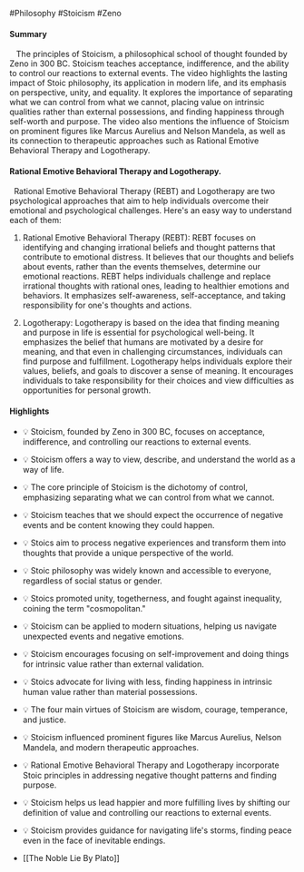 #Philosophy #Stoicism #Zeno 
#### Summary
 
 The principles of Stoicism, a philosophical school of thought founded by Zeno in 300 BC. Stoicism teaches acceptance, indifference, and the ability to control our reactions to external events. The video highlights the lasting impact of Stoic philosophy, its application in modern life, and its emphasis on perspective, unity, and equality. It explores the importance of separating what we can control from what we cannot, placing value on intrinsic qualities rather than external possessions, and finding happiness through self-worth and purpose. The video also mentions the influence of Stoicism on prominent figures like Marcus Aurelius and Nelson Mandela, as well as its connection to therapeutic approaches such as Rational Emotive Behavioral Therapy and Logotherapy.

#### Rational Emotive Behavioral Therapy and Logotherapy.
 
Rational Emotive Behavioral Therapy (REBT) and Logotherapy are two psychological approaches that aim to help individuals overcome their emotional and psychological challenges. Here's an easy way to understand each of them:

1. Rational Emotive Behavioral Therapy (REBT): REBT focuses on identifying and changing irrational beliefs and thought patterns that contribute to emotional distress. It believes that our thoughts and beliefs about events, rather than the events themselves, determine our emotional reactions. REBT helps individuals challenge and replace irrational thoughts with rational ones, leading to healthier emotions and behaviors. It emphasizes self-awareness, self-acceptance, and taking responsibility for one's thoughts and actions.

2. Logotherapy: Logotherapy is based on the idea that finding meaning and purpose in life is essential for psychological well-being. It emphasizes the belief that humans are motivated by a desire for meaning, and that even in challenging circumstances, individuals can find purpose and fulfillment. Logotherapy helps individuals explore their values, beliefs, and goals to discover a sense of meaning. It encourages individuals to take responsibility for their choices and view difficulties as opportunities for personal growth.

#### Highlights

- 💡 Stoicism, founded by Zeno in 300 BC, focuses on acceptance, indifference, and controlling our reactions to external events.
- 💡 Stoicism offers a way to view, describe, and understand the world as a way of life.
- 💡 The core principle of Stoicism is the dichotomy of control, emphasizing separating what we can control from what we cannot.
- 💡 Stoicism teaches that we should expect the occurrence of negative events and be content knowing they could happen.
- 💡 Stoics aim to process negative experiences and transform them into thoughts that provide a unique perspective of the world.
- 💡 Stoic philosophy was widely known and accessible to everyone, regardless of social status or gender.
- 💡 Stoics promoted unity, togetherness, and fought against inequality, coining the term "cosmopolitan."
- 💡 Stoicism can be applied to modern situations, helping us navigate unexpected events and negative emotions.
- 💡 Stoicism encourages focusing on self-improvement and doing things for intrinsic value rather than external validation.
- 💡 Stoics advocate for living with less, finding happiness in intrinsic human value rather than material possessions.
- 💡 The four main virtues of Stoicism are wisdom, courage, temperance, and justice.
- 💡 Stoicism influenced prominent figures like Marcus Aurelius, Nelson Mandela, and modern therapeutic approaches.
- 💡 Rational Emotive Behavioral Therapy and Logotherapy incorporate Stoic principles in addressing negative thought patterns and finding purpose.
- 💡 Stoicism helps us lead happier and more fulfilling lives by shifting our definition of value and controlling our reactions to external events.
- 💡 Stoicism provides guidance for navigating life's storms, finding peace even in the face of inevitable endings.

- [[The Noble Lie By Plato]]